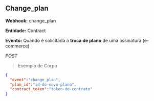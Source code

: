 ## Change_plan

<strong>Webhook:</strong> change_plan

<strong>Entidade:</strong> Contract

<strong>Evento:</strong>
Quando é solicitada a <strong>troca de plano</strong>
de uma assinatura (e-commerce)

<div class="api-endpoint">
  <div class="endpoint-data">
      <i class="label label-get">POST</i>
  </div>
</div>


> Exemplo de Corpo

```json
{
  "event":"change_plan",
  "plan_id":"id-do-novo-plano",
  "contract_token":"token-do-contrato"
}
```